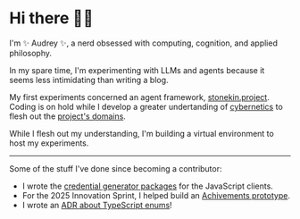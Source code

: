 # Hi there 👋🏻

I'm ✨ Audrey ✨, a nerd obsessed with computing, cognition, and applied philosophy.

In my spare time, I'm experimenting with LLMs and agents because it seems less intimidating than writing a blog.

My first experiments concerned an agent framework, [stonekin.project](https://github.com/audreyality/stonekin.project). Coding is on hold while I develop a greater undertanding of [cybernetics](https://en.wikipedia.org/wiki/Cybernetics) to flesh out the [project's domains](https://github.com/audreyality/stonekin.project/blob/main/docs/adr/0012-documentation.md).

While I flesh out my understanding, I'm building a virtual environment to host my experiments.

----

Some of the stuff I've done since becoming a contributor:

- I wrote the [credential generator packages](https://github.com/bitwarden/clients/tree/main/libs/tools/generator) for the JavaScript clients.
- For the 2025 Innovation Sprint, I helped build an [Achivements prototype](https://github.com/bitwarden/clients/pull/13766).
- I wrote an [ADR about TypeScript enums](https://contributing.bitwarden.com/architecture/adr/ts-deprecate-enums)!
